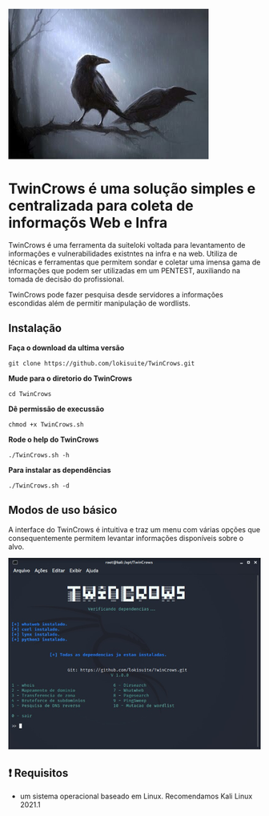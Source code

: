 ![TwinCrows](https://raw.githubusercontent.com/lokisuite/images/main/tc/tc.jpg)

# TwinCrows é uma solução simples e centralizada para coleta de informaçõs Web e Infra

TwinCrows é uma ferramenta da suiteloki voltada para levantamento de informações e vulnerabilidades existntes na infra e na web. Utiliza de técnicas e ferramentas que permitem sondar e coletar uma imensa gama de informações que podem ser utilizadas em um PENTEST, auxiliando na tomada de decisão do profissional.

TwinCrows pode fazer pesquisa desde servidores a informações escondidas além de permitir manipulação de wordlists.

## Instalação

**Faça o download da ultima versão**
```
git clone https://github.com/lokisuite/TwinCrows.git
```
**Mude para o diretorio do TwinCrows**
```
cd TwinCrows
```
**Dê permissão de execussão**
```
chmod +x TwinCrows.sh
```
**Rode o help do TwinCrows**
```
./TwinCrows.sh -h
```
**Para instalar as dependências**
```
./TwinCrows.sh -d
```

## Modos de uso básico

A interface do TwinCrows é intuitiva e traz um menu com várias opções que consequentemente permitem levantar informações disponíveis sobre o alvo.

![TC](https://raw.githubusercontent.com/lokisuite/images/main/tc/tc-print.jpeg)

## :heavy_exclamation_mark: Requisitos

- um sistema operacional baseado em Linux. Recomendamos Kali Linux 2021.1
